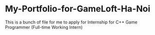 # My-Portfolio-for-GameLoft-Ha-Noi
This is a bunch of file for me to apply for Internship for C++ Game Programmer (Full-time Working Intern)
